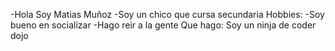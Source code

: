 -Hola Soy Matias Muñoz
-Soy un chico que cursa secundaria
Hobbies:
-Soy bueno en socializar 
-Hago reir a la gente 
Que hago:
Soy un ninja de coder dojo
<!--
**Matias28567/Matias28567** is a ✨ _special_ ✨ repository because its `README.md` (this file) appears on your GitHub profile.

Here are some ideas to get you started:

- 🔭 I’m currently working on ...
- 🌱 I’m currently learning ...
- 👯 I’m looking to collaborate on ...
- 🤔 I’m looking for help with ...
- 💬 Ask me about ...
- 📫 How to reach me: ...
- 😄 Pronouns: ...
- ⚡ Fun fact: ...
-->
